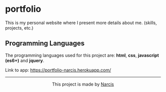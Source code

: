 # portfolio

This is my personal website where I present more details about me. (skills, projects, etc.)

## Programming Languages

The programming languages used for this project are: <b>html</b>, <b>css</b>, <b>javascript (es6+)</b> and <b>jquery</b>.

Link to app: https://portfolio-narcis.herokuapp.com/

<hr>

<p align="center">This project is made by <a href="https://lazarnarcis.github.io">Narcis</a></p>
